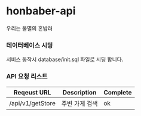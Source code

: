 # honbaber-api
우리는 불멸의 혼밥러

### 데이터베이스 시딩
서비스 동작시 database/init.sql 파일로 시딩 합니다.

### API 요청 리스트
Reqeust URL | Description | Complete 
----|----|----
/api/v1/getStore | 주변 가게 검색 | ok
